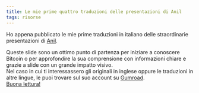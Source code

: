 ```yaml
---
title: Le mie prime quattro traduzioni delle presentazioni di Anil
tags: risorse
---
```


Ho appena pubblicato le mie prime traduzioni in italiano delle straordinarie presentazioni di <a href="https://twitter.com/anilsaidso">Anil</a>.

<!--more-->

Queste slide sono un ottimo punto di partenza per iniziare a conoscere Bitcoin o per approfondire la sua comprensione con informazioni chiare e grazie a slide con un grande impatto visivo.
<br>
Nel caso in cui ti interessassero gli originali in inglese oppure le traduzioni in altre lingue, le puoi trovare sul suo account su <a href="https://anilsaidso.gumroad.com">Gumroad</a>.
<br>
<a href="/anil/">Buona lettura!</a>